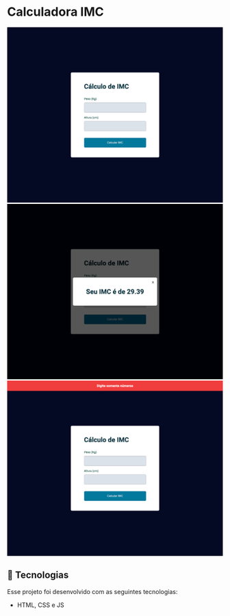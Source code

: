 # Calculadora IMC

![alt text](./assets/img1.png)
![alt text](./assets/img2.png)
![alt text](./assets/img3.png)

## 🚀 Tecnologias

Esse projeto foi desenvolvido com as seguintes tecnologias:

-   HTML, CSS e JS
